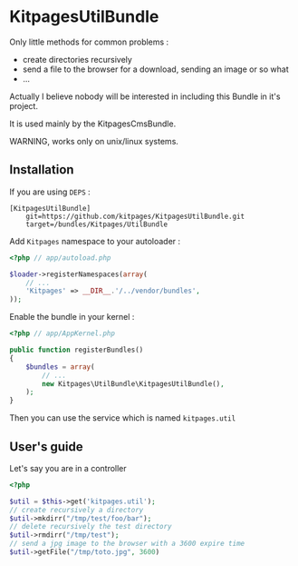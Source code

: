KitpagesUtilBundle
==================

Only little methods for common problems :
- create directories recursively
- send a file to the browser for a download, sending an image or so what
- ...

Actually I believe nobody will be interested in including this Bundle in it's project.

It is used mainly by the KitpagesCmsBundle.

WARNING, works only on unix/linux systems.

Installation
------------

If you are using `DEPS` :
    
    [KitpagesUtilBundle]
        git=https://github.com/kitpages/KitpagesUtilBundle.git
        target=/bundles/Kitpages/UtilBundle

Add `Kitpages` namespace to your autoloader :

``` php
<?php // app/autoload.php

$loader->registerNamespaces(array(
    // ...
    'Kitpages' => __DIR__.'/../vendor/bundles',
));
```

Enable the bundle in your kernel :

``` php 
<?php // app/AppKernel.php

public function registerBundles()
{
    $bundles = array(
        // ...
        new Kitpages\UtilBundle\KitpagesUtilBundle(),
    );
}
```

Then you can use the service which is named `kitpages.util`

User's guide
------------

Let's say you are in a controller

``` php
<?php

$util = $this->get('kitpages.util');
// create recursively a directory
$util->mkdirr("/tmp/test/foo/bar");
// delete recursively the test directory
$util->rmdirr("/tmp/test");
// send a jpg image to the browser with a 3600 expire time
$util->getFile("/tmp/toto.jpg", 3600)
```

